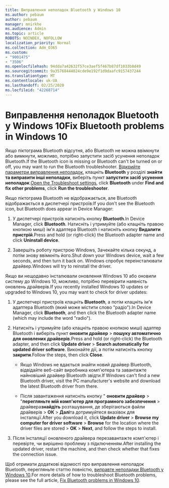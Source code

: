 ```yaml
---
title: Виправлення неполадок Bluetooth у Windows 10
ms.author: pebaum
author: pebaum
manager: mnirkhe
ms.audience: Admin
ms.topic: article
ROBOTS: NOINDEX, NOFOLLOW
localization_priority: Normal
ms.collection: Adm_O365
ms.custom:
- "9001475"
- "3506"
ms.openlocfilehash: 94dda7a42632f57ce3aef5f467b87df1033b8d49
ms.sourcegitcommit: 9a35768444824cde9e192f1d9daafc9157437244
ms.translationtype: MT
ms.contentlocale: uk-UA
ms.lasthandoff: 02/25/2020
ms.locfileid: "42268714"
---
```

# <a name="fix-bluetooth-problems-in-windows-10"></a><span data-ttu-id="b65b8-102">Виправлення неполадок Bluetooth у Windows 10</span><span class="sxs-lookup"><span data-stu-id="b65b8-102">Fix Bluetooth problems in Windows 10</span></span>

<span data-ttu-id="b65b8-103">Якщо піктограма Bluetooth відсутня, або Bluetooth не можна ввімкнути або вимкнути, можливо, потрібно запустити засіб усунення неполадок Bluetooth.</span><span class="sxs-lookup"><span data-stu-id="b65b8-103">If the Bluetooth icon is missing or Bluetooth can't be turned on or off, you may want to run the Bluetooth troubleshooter.</span></span> <span data-ttu-id="b65b8-104">[Відкрийте параметри виправлення неполадок](ms-settings:troubleshoot), клацніть **Bluetooth** у розділі **знайти та виправити інші неполадки**, виберіть пункт **запустити засіб усунення неполадок**.</span><span class="sxs-lookup"><span data-stu-id="b65b8-104">[Open the Troubleshoot settings](ms-settings:troubleshoot), click **Bluetooth** under **Find and fix other problems**, click **Run the troubleshooter**.</span></span>

<span data-ttu-id="b65b8-105">Якщо піктограма Bluetooth не відображається, але Bluetooth відображається в диспетчері пристроїв:</span><span class="sxs-lookup"><span data-stu-id="b65b8-105">If you don't see the Bluetooth icon, but Bluetooth does appear in Device Manager:</span></span>

1. <span data-ttu-id="b65b8-106">У диспетчері пристроїв натисніть кнопку **Bluetooth**.</span><span class="sxs-lookup"><span data-stu-id="b65b8-106">In Device Manager, click **Bluetooth**.</span></span> <span data-ttu-id="b65b8-107">Натисніть і утримуйте (або клацніть правою кнопкою миші) ім'я адаптера Bluetooth і натисніть кнопку **Видалити пристрій**.</span><span class="sxs-lookup"><span data-stu-id="b65b8-107">Press and hold (or right-click) the Bluetooth adapter name and click **Uninstall device**.</span></span>

2. <span data-ttu-id="b65b8-108">Завершіть роботу пристрою Windows, Зачекайте кілька секунд, а потім знову ввімкніть його.</span><span class="sxs-lookup"><span data-stu-id="b65b8-108">Shut down your Windows device, wait a few seconds, and then turn it back on.</span></span> <span data-ttu-id="b65b8-109">Windows спробує переінсталювати драйвер.</span><span class="sxs-lookup"><span data-stu-id="b65b8-109">Windows will try to reinstall the driver.</span></span>

<span data-ttu-id="b65b8-110">Якщо ви нещодавно інсталювали оновлення Windows 10 або оновили систему до Windows 10, можливо, потрібно перевірити наявність оновлень драйверів.</span><span class="sxs-lookup"><span data-stu-id="b65b8-110">If you recently installed Windows 10 updates or upgraded to Windows 10, you may want to check for driver updates:</span></span>

1. <span data-ttu-id="b65b8-111">У диспетчері пристроїв клацніть **Bluetooth**, а потім клацніть ім'я адаптера Bluetooth (який може містити слово "радіо").</span><span class="sxs-lookup"><span data-stu-id="b65b8-111">In Device Manager, click **Bluetooth**, and then click the Bluetooth adapter name (which may include the word "radio").</span></span>

2. <span data-ttu-id="b65b8-112">Натисніть і утримуйте (або клацніть правою кнопкою миші) адаптер Bluetooth і виберіть пункт **оновити драйвер** > **пошуку автоматично для оновлених драйверів**.</span><span class="sxs-lookup"><span data-stu-id="b65b8-112">Press and hold (or right-click) the Bluetooth adapter, and then click **Update driver** > **Search automatically for updated driver software**.</span></span> <span data-ttu-id="b65b8-113">Виконайте дії, а потім натисніть кнопку **закрити**.</span><span class="sxs-lookup"><span data-stu-id="b65b8-113">Follow the steps, then click **Close**.</span></span>

      - <span data-ttu-id="b65b8-114">Якщо Windows не вдається знайти новий драйвер Bluetooth, відвідайте веб-сайт виробника комп'ютера та завантажте найновіший драйвер Bluetooth звідти.</span><span class="sxs-lookup"><span data-stu-id="b65b8-114">If Windows can't find a new Bluetooth driver, visit the PC manufacturer's website and download the latest Bluetooth driver from there.</span></span>

    - <span data-ttu-id="b65b8-115">Після завантаження натисніть кнопку " **оновити драйвер** > "**перегляньте мій комп'ютер для програмного забезпечення** > драйвера**знайдіть** розташування, де зберігаються файли драйверів > **ОК** > **Далі**та дотримуйтеся вказівок для інсталяції.</span><span class="sxs-lookup"><span data-stu-id="b65b8-115">After you download it, click **Update driver** > **Browse my computer for driver software** > **Browse** for the location where the driver files are stored > **OK** > **Next**, and follow the steps to install.</span></span>

3. <span data-ttu-id="b65b8-116">Після інсталяції оновленого драйвера перезавантажте комп'ютер і перевірте, чи вирішено проблему з підключенням.</span><span class="sxs-lookup"><span data-stu-id="b65b8-116">After installing the updated driver, restart the machine, and then check whether that fixes the connection issue.</span></span>

<span data-ttu-id="b65b8-117">Щоб отримати додаткові відомості про виправлення неполадок Bluetooth, перегляньте статтю повністю, [виправте неполадки Bluetooth у Windows 10](https://support.microsoft.com/help/14169/windows-10-fix-bluetooth-problems).</span><span class="sxs-lookup"><span data-stu-id="b65b8-117">For more details of how to troubleshoot Bluetooth problems, please see the full article, [Fix Bluetooth problems in Windows 10](https://support.microsoft.com/help/14169/windows-10-fix-bluetooth-problems).</span></span>

